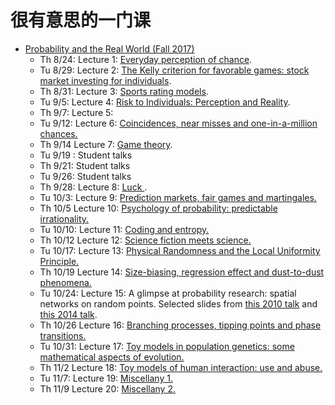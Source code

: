 # 很有意思的一门课

- [Probability and the Real World (Fall 2017)](https://www.stat.berkeley.edu/~aldous/157/)
  - Th 8/24: Lecture 1: [Everyday perception of chance](https://www.stat.berkeley.edu/~aldous/157/Lectures/lecture_1.pdf).
  - Tu 8/29: Lecture 2: [The Kelly criterion for favorable games: stock market investing for individuals](https://www.stat.berkeley.edu/~aldous/157/Lectures/lecture_2.pdf). 
  - Th 8/31: Lecture 3: [Sports rating models](https://www.stat.berkeley.edu/~aldous/157/Lectures/lecture_3.pdf).
  - Tu 9/5: Lecture 4: [Risk to Individuals: Perception and Reality](https://www.stat.berkeley.edu/~aldous/157/Lectures/lecture_4.pdf). 
  - Th 9/7: Lecture 5: 
  - Tu 9/12: Lecture 6: [Coincidences, near misses and one-in-a-million chances.](https://www.stat.berkeley.edu/~aldous/157/Lectures/lecture_6.pdf) 
  - Th 9/14 Lecture 7: [Game theory](https://www.stat.berkeley.edu/~aldous/157/Lectures/lecture_7.pdf).
  - Tu 9/19 : Student talks 
  - Th 9/21: Student talks
  - Tu 9/26: Student talks 
  - Th 9/28: Lecture 8: [Luck ](https://www.stat.berkeley.edu/~aldous/157/Lectures/lecture_8.pdf).
  - Tu 10/3: Lecture 9: [Prediction markets, fair games and martingales. ](https://www.stat.berkeley.edu/~aldous/157/Lectures/lecture_9.pdf)
  - Th 10/5 Lecture 10: [Psychology of probability: predictable irrationality. ](https://www.stat.berkeley.edu/~aldous/157/Lectures/lecture_10.pdf) 
  - Tu 10/10: Lecture 11: [Coding and entropy. ](https://www.stat.berkeley.edu/~aldous/157/Lectures/lecture_11.pdf)
  - Th 10/12 Lecture 12: [Science fiction meets science. ](https://www.stat.berkeley.edu/~aldous/157/Lectures/lecture_12.pdf) 
  - Tu 10/17: Lecture 13: [Physical Randomness and the Local Uniformity Principle.](https://www.stat.berkeley.edu/~aldous/157/Lectures/lecture_13.pdf)  
  - Th 10/19 Lecture 14: [Size-biasing, regression effect and dust-to-dust phenomena.](https://www.stat.berkeley.edu/~aldous/157/Lectures/lecture_14.pdf) 
  - Tu 10/24: Lecture 15: A glimpse at probability research: spatial networks on random points. Selected slides from [this 2010 talk](http://www.stat.berkeley.edu/~aldous/Talks/Newton.pdf) and [this 2014 talk](http://www.stat.berkeley.edu/~aldous/Talks/networks_2014.pdf).  
  - Th 10/26 Lecture 16: [Branching processes, tipping points and phase transitions.](https://www.stat.berkeley.edu/~aldous/157/Lectures/lecture_16.pdf) 
  - Tu 10/31: Lecture 17: [Toy models in population genetics: some mathematical aspects of evolution. ](https://www.stat.berkeley.edu/~aldous/157/Lectures/lecture_17.pdf) 
  - Th 11/2 Lecture 18: [Toy models of human interaction: use and abuse.](https://www.stat.berkeley.edu/~aldous/157/Lectures/lecture_18.pdf) 
  - Tu 11/7: Lecture 19: [Miscellany 1.](https://www.stat.berkeley.edu/~aldous/157/Lectures/lecture_19.pdf)  
  - Th 11/9 Lecture 20: [Miscellany 2.](https://www.stat.berkeley.edu/~aldous/157/Lectures/lecture_20.pdf)